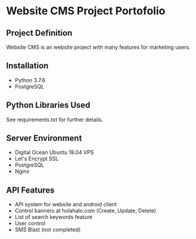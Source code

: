# Website CMS Project Portofolio

## Project Definition
Website CMS is an website project with many features for marketing users.

## Installation
- Python 3.7.6
- PostgreSQL

## Python Libraries Used
See requirements.txt for further details.

## Server Environment
- Digital Ocean Ubuntu 18.04 VPS
- Let's Encrypt SSL
- PostgreSQL
- Nginx

## API Features
- API system for website and android client
- Control banners at holahalo.com (Create, Update, Delete)
- List of search keywords feature
- User control
- SMS Blast (not completed)